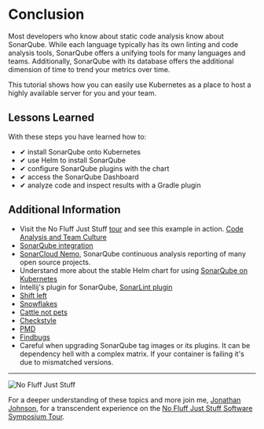 # Conclusion #

Most developers who know about static code analysis know about SonarQube. While each language typically has its own linting and code analysis tools, SonarQube offers a unifying tools for many languages and teams. Additionally, SonarQube with its database offers the additional dimension of time to trend your metrics over time.

This tutorial shows how you can easily use Kubernetes as a place to host a highly available server for you and your team.

## Lessons Learned ##

With these steps you have learned how to:

- &#x2714; install SonarQube onto Kubernetes
- &#x2714; use Helm to install SonarQube
- &#x2714; configure SonarQube plugins with the chart
- &#x2714; access the SonarQube Dashboard
- &#x2714; analyze code and inspect results with a Gradle plugin

## Additional Information ##

* Visit the No Fluff Just Stuff [tour](https://nofluffjuststuff.com) and see this example in action. [Code Analysis and Team Culture](https://www.nofluffjuststuff.com/conference/speaker/jonathan_johnson)
* [SonarQube integration](https://www.sonarsource.com/why-us/integration/)
* [SonarCloud Nemo](https://sonarcloud.io/projects?sort=-analysis_date), SonarQube continuous analysis reporting of many open source projects.
* Understand more about the stable Helm chart for using [SonarQube on Kubernetes](https://github.com/kubernetes/charts/tree/master/stable/sonarqube)
* Intellij's plugin for SonarQube, [SonarLint plugin](https://www.sonarlint.org/intellij/howto.html)
* [Shift left](https://martinfowler.com/articles/rise-test-impact-analysis.html#ShiftLeftAndRight)
* [Snowflakes](https://martinfowler.com/bliki/SnowflakeServer.html)
* [Cattle not pets](http://cloudscaling.com/blog/cloud-computing/the-history-of-pets-vs-cattle/)
* [Checkstyle](http://checkstyle.sourceforge.net/)
* [PMD](https://pmd.github.io/)
* [Findbugs](http://findbugs.sourceforge.net/)
* Careful when upgrading SonarQube tag images or its plugins. It can be dependency hell with a complex matrix. If your container is failing it's due to mismatched versions.

------
![No Fluff Just Stuff](/javajon/courses/kubernetes-pipelines/sonarqube/assets/nfjs.png "No Fluff Just Stuff")

For a deeper understanding of these topics and more join me, [Jonathan Johnson](https://nofluffjuststuff.com/conference/speaker/jonathan_johnson), for a transcendent experience on the [No Fluff Just Stuff Software Symposium Tour](https://nofluffjuststuff.com).

